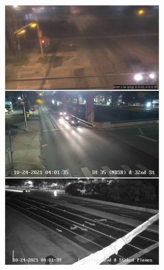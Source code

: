 ![AutomatedStoryAuthorV11](https://github.com/StateDocuments/texas-public/blob/main/2.jpg)
![AutomatedStoryAuthorV11](https://github.com/StateDocuments/texas-public/blob/main/286.jpg)
![AutomatedStoryAuthorV11](https://github.com/StateDocuments/texas-public/blob/main/3.jpg)
